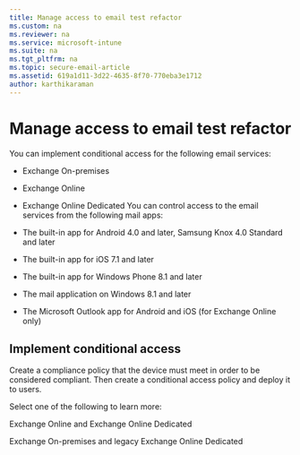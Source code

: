 ```yaml
---
title: Manage access to email test refactor
ms.custom: na
ms.reviewer: na
ms.service: microsoft-intune
ms.suite: na
ms.tgt_pltfrm: na
ms.topic: secure-email-article
ms.assetid: 619a1d11-3d22-4635-8f70-770eba3e1712
author: karthikaraman
---
```

# Manage access to email test refactor
You can implement conditional access for the following email services:
- Exchange On-premises
- Exchange Online
- Exchange Online Dedicated
You can control access to the email services from the following mail apps:

- The built-in app for Android 4.0 and later, Samsung Knox 4.0 Standard and later
- The built-in app for iOS 7.1 and later
- The built-in app for Windows Phone 8.1 and later
- The mail application on Windows 8.1 and later
- The Microsoft Outlook app for Android and iOS (for Exchange Online only)

## Implement conditional access
Create a compliance policy that the device must meet in order to be considered compliant.
Then create a conditional access policy and deploy it to users.

Select one of the following to learn more:

Exchange Online and Exchange Online Dedicated

Exchange On-premises and legacy Exchange Online Dedicated
